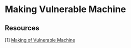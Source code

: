 # Making Vulnerable Machine


## Resources
[1] [Making of Vulnerable Machine](https://bobloblaw321.wixsite.com/website/post/the-making-of-a-vulnerable-machine-blob-blog)